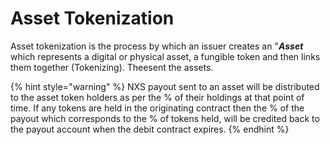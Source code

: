 # Asset Tokenization

Asset tokenization is the process by which an issuer creates an "_**Asset**_ which represents a digital  or physical asset, a fungible token and then links them together (Tokenizing). Theesent the assets.

{% hint style="warning" %}
NXS payout sent to an asset will be distributed to the asset token holders as per the % of their holdings at that point of time. If any tokens are held in the originating contract then the  % of the payout which corresponds to the % of tokens held, will be credited back to the payout account when the debit contract expires.
{% endhint %}
